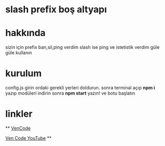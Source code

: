 # slash prefix boş altyapı

# hakkında 

sizin için prefix ban,sil,ping verdim slash ise ping ve istetistik verdim güle güle kullanın

# kurulum 

config.js girin ordaki gerekli yerleri doldurun. sonra terminal açıp **npm i** yazıp modüleri indirin sonra **npm start** yazın! ve botu başlatın

# linkler
**
[VenCode](https://discord.gg/pC3BXuyV5m)

[Ven Code YouTube](https://youtube.com/@vendev-vencode-1?si=UOx2VqnNfnKc16JX)
**
